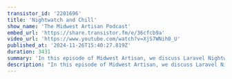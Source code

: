 ```yaml
---
transistor_id: '2201696'
title: 'Nightwatch and Chill'
show_name: 'The Midwest Artisan Podcast'
embed_url: 'https://share.transistor.fm/e/36cfcb9a'
video_url: 'https://www.youtube.com/watch?v=XjS7WNih0_U'
published_at: '2024-11-26T15:40:27.819Z'
duration: 3431
summary: 'In this episode of Midwest Artisan, we discuss Laravel Nightwatch, Instantiating a class via constructor property promotion, DTOs, and practical AI features in Laravel apps.Nightwatch QA with Matt Staufer: https://laravelpodcast.com/episodes/laracon-au-update-nightwatch-q-aInstantiating a class via constructor property promotion: https://travisnorthcutt.com/til/php-constructor-property-promotion/'
description: "In this episode of Midwest Artisan, we discuss Laravel Nightwatch, Instantiating a class via constructor property promotion, DTOs, and practical AI features in Laravel apps.Nightwatch QA with Matt Staufer: https://laravelpodcast.com/episodes/laracon-au-update-nightwatch-q-aInstantiating a class via constructor property promotion: https://travisnorthcutt.com/til/php-constructor-property-promotion/\n00:00 - - Intro\r\n00:05 - - Nightwatch\r\n09:09 - - Instantiating a class via constructor property promotion\r\n17:54 - - DTOs: Good? Bad? Ugly?\r\n27:56 - - API Resources vs DTOs\r\n33:53 - - Do you use Claude, ChatGPT, or Cursor?\r\n41:07 - - Dalton adding AI to Laravel projects\r\n44:55 - - What’s a practical AI usage for clients?\r\n56:30 - - Outro"
---
```

